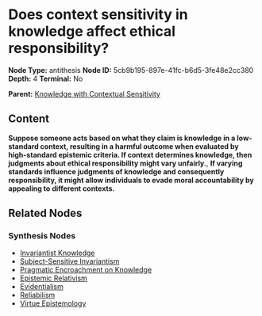 # Does context sensitivity in knowledge affect ethical responsibility?

**Node Type:** antithesis
**Node ID:** 5cb9b195-897e-41fc-b6d5-3fe48e2cc380
**Depth:** 4
**Terminal:** No

**Parent:** [Knowledge with Contextual Sensitivity](knowledge-with-contextual-sensitivity-synthesis-46d525d5-00aa-421a-a648-e2e691b79795.md)

## Content

**Suppose someone acts based on what they claim is knowledge in a low-standard context, resulting in a harmful outcome when evaluated by high-standard epistemic criteria. If context determines knowledge, then judgments about ethical responsibility might vary unfairly.**, **If varying standards influence judgments of knowledge and consequently responsibility, it might allow individuals to evade moral accountability by appealing to different contexts.**

## Related Nodes

### Synthesis Nodes

- [Invariantist Knowledge](invariantist-knowledge-synthesis-196ff4d5-9e4e-40fa-a54d-f1a75899270b.md)
- [Subject-Sensitive Invariantism](subject-sensitive-invariantism-synthesis-baf347a4-390e-4b93-9bc6-7e405a239309.md)
- [Pragmatic Encroachment on Knowledge](pragmatic-encroachment-on-knowledge-synthesis-79e20c75-a505-4f42-b389-9407b155f381.md)
- [Epistemic Relativism](epistemic-relativism-synthesis-e93bf5c4-dd89-40c0-be00-20b8539686e9.md)
- [Evidentialism](evidentialism-synthesis-f57d82eb-6931-4399-8534-9727c97913bf.md)
- [Reliabilism](reliabilism-synthesis-a9f5483f-0c09-4b22-b99b-67afedc44d75.md)
- [Virtue Epistemology](virtue-epistemology-synthesis-6b4533e4-c04a-4de6-b732-22ef43bfb706.md)
